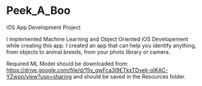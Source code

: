 # Peek_A_Boo
iOS App Development Project


I implemented Machine Learning and Object Oriented iOS Developement while creating this app. I created an app that can help you identify anything, from objects to animal breeds, from your photo library or camera. 

Required ML Model should be downloaded from: https://drive.google.com/file/d/15v_gwFca3I9ETkxTDvek-oIKAC-YZwpo/view?usp=sharing and should be saved in the Resources folder.
